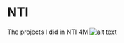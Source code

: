 # NTI
The projects I did in NTI 4M 
![alt text]([http://url/to/img.png](https://scontent.fcai19-1.fna.fbcdn.net/v/t39.30808-6/332669397_674071134402581_4884799142857696101_n.jpg?_nc_cat=100&ccb=1-7&_nc_sid=09cbfe&_nc_ohc=Pgj_ih7qRBsAX-SoSLM&_nc_ht=scontent.fcai19-1.fna&oh=00_AfDliBoAltePfWJEZ5sQunxNBkKlhOcjhw2kt_ctR6LBEg&oe=649816AD)https://scontent.fcai19-1.fna.fbcdn.net/v/t39.30808-6/332669397_674071134402581_4884799142857696101_n.jpg?_nc_cat=100&ccb=1-7&_nc_sid=09cbfe&_nc_ohc=Pgj_ih7qRBsAX-SoSLM&_nc_ht=scontent.fcai19-1.fna&oh=00_AfDliBoAltePfWJEZ5sQunxNBkKlhOcjhw2kt_ctR6LBEg&oe=649816AD)
